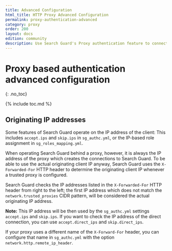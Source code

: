 ```yaml
---
title: Advanced Configuration
html_title: HTTP Proxy Advanced Configuration
permalink: proxy-authentication-advanced
category: proxy
order: 200
layout: docs
edition: community
description: Use Search Guard's Proxy authentication feature to connect OpenSearch/Elasticsearch to any third-party identity provider.
---
```

<!---
Copyright 2020 floragunn GmbH
-->

# Proxy based authentication advanced configuration
{: .no_toc}

{% include toc.md %}

## Originating IP addresses

Some features of Search Guard operate on the IP address of the client: This includes `accept.ips` and `skip.ips` in `sg_authc.yml`, or the IP-based role assignment in `sg_roles_mapping.yml`. 

When operating Search Guard behind a proxy, however, it is always the IP address of the proxy which creates the connections to Search Guard. To be able to
use the actual originating client IP anyway, Search Guard uses the `X-Forwarded-For` HTTP header to determine the originating client IP whenever a trusted proxy is configured.

Search Guard checks the IP addresses listed in the `X-Forwarded-For` HTTP header from right to the left; the first IP address which does not match the `network.trusted_proxies` CIDR pattern, will be considered the actual originating IP address.

**Note:** This IP address will be then used by the `sg_authc.yml` settings `accept.ips` and `skip.ips`. If you want to check the IP address of the direct connection, you can use `accept.direct_ips` and `skip.direct_ips`. 

If your proxy uses a different name of the `X-Forward-For` header, you can configure that name in `sg_authc.yml` with the option `network.http.remote_ip_header`. 
